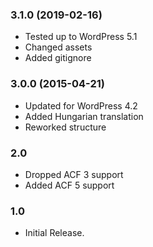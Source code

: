 ### 3.1.0 (2019-02-16)
- Tested up to WordPress 5.1
- Changed assets
- Added gitignore

### 3.0.0 (2015-04-21)
- Updated for WordPress 4.2
- Added Hungarian translation
- Reworked structure

### 2.0
- Dropped ACF 3 support
- Added ACF 5 support

### 1.0
- Initial Release.
